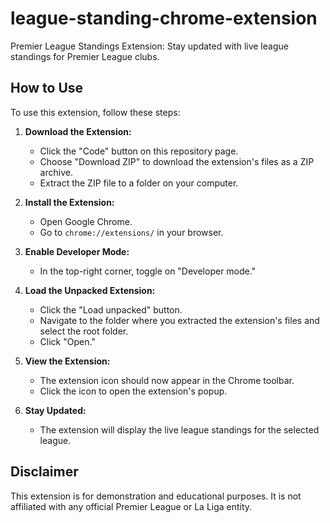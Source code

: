 # league-standing-chrome-extension
Premier League Standings Extension: Stay updated with live league standings for Premier League clubs.

## How to Use

To use this extension, follow these steps:

1. **Download the Extension:**
   - Click the "Code" button on this repository page.
   - Choose "Download ZIP" to download the extension's files as a ZIP archive.
   - Extract the ZIP file to a folder on your computer.

2. **Install the Extension:**
   - Open Google Chrome.
   - Go to `chrome://extensions/` in your browser.

3. **Enable Developer Mode:**
   - In the top-right corner, toggle on "Developer mode."

4. **Load the Unpacked Extension:**
   - Click the "Load unpacked" button.
   - Navigate to the folder where you extracted the extension's files and select the root folder.
   - Click "Open."

5. **View the Extension:**
   - The extension icon should now appear in the Chrome toolbar.
   - Click the icon to open the extension's popup.

6. **Stay Updated:**
   - The extension will display the live league standings for the selected league.

## Disclaimer

This extension is for demonstration and educational purposes. It is not affiliated with any official Premier League or La Liga entity.

